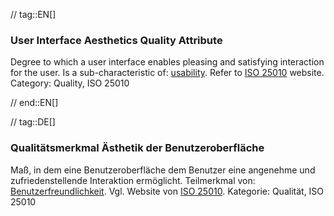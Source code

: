 // tag::EN[]
### User Interface Aesthetics Quality Attribute
Degree to which a user interface enables pleasing and satisfying interaction for the user.
Is a sub-characteristic of: [usability](#term-usability-quality-attribute).
Refer to [ISO 25010](https://iso25000.com/index.php/en/iso-25000-standards/iso-25010) website.
Category: Quality, ISO 25010

// end::EN[]

// tag::DE[]
### Qualitätsmerkmal Ästhetik der Benutzeroberfläche

Maß, in dem eine Benutzeroberfläche dem Benutzer eine angenehme und
zufriedenstellende Interaktion ermöglicht. Teilmerkmal von:
[Benutzerfreundlichkeit](#qualitätsmerkmal-benutzerfreundlichkeit).
Vgl. Website von [ISO
25010](https://iso25000.com/index.php/en/iso-25000-standards/iso-25010).
Kategorie: Qualität, ISO 25010

